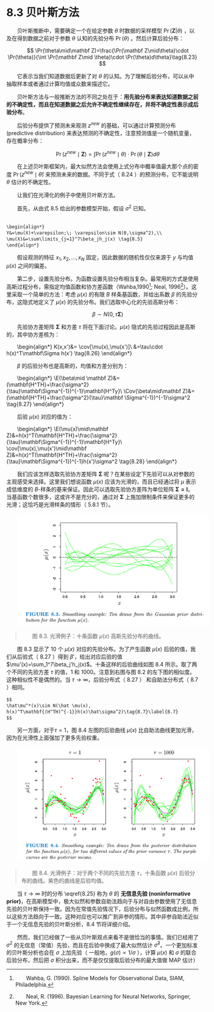 # 8.3 贝叶斯方法

<style>p{text-indent:2em;2}</style>

贝叶斯推断中，需要确定一个在给定参数 $\theta$ 时数据的采样模型 $\Pr(\mathbf Z | \theta)$ ，以及在得到数据之前对于参数 $\theta$ 认知的先验分布 $\Pr(\theta)$ 。然后计算后验分布：

$$
\Pr(\theta\mid\mathbf Z)=\frac{\Pr(\mathbf Z\mid\theta)\cdot \Pr(\theta)}{\int \Pr(\mathbf Z\mid \theta)\cdot \Pr(\theta)d\theta}\tag{8.23}
$$

它表示当我们知道数据后更新了对 $\theta$ 的认知。为了理解后验分布，可以从中抽取样本或者通过计算均值或众数来描述它。

贝叶斯方法与一般推断方法的不同之处在于：**用先验分布来表达知道数据之前的不确定性，而且在知道数据之后允许不确定性继续存在，并将不确定性表示成后验分布**。

后验分布提供了预测未来观测 $z^{new}$ 的基础，可以通过计算预测分布 (predictive distribution) 来表达预测的不确定性，注意预测值是一个随机变量，存在概率分布：

$$
\Pr(z^{new}\mid \mathbf  Z)=\int \Pr(z^{new}\mid \theta)\cdot \Pr(\theta\mid \mathbf Z)d\theta\tag{8.24} 
$$

在上述贝叶斯框架内，最大似然方法会使用上式分布中概率值最大那个点的密度 $\Pr(z^{new}\mid \hat\theta)$ 来预测未来的数据。不同于式（ 8.24 ）的预测分布，它不能说明 $\theta$ 估计的不确定性。

让我们在光滑化的例子中使用贝叶斯方法。

首先，从由式 8.5 给出的参数模型开始，假设 $\sigma^2$ 已知。

```{admonition} 回顾式（8.5）

\begin{align*}
Y&=\mu(X)+\varepsilon;\; \varepsilon\sim N(0,\sigma^2),\\
\mu(X)&=\sum\limits_{j=1}^7\beta_jh_j(x) \tag{8.5}
\end{align*} 

```

假设观测的特征 $x_1,x_2,\ldots,x_N$ 固定，因此数据的随机性仅仅来源于 $y$ 与均值 $\mu(x)$ 之间的偏差。

第二步，设置先验分布。为函数设置先验分布相当复杂。最常用的方式是使用高斯过程分布，需指定均值函数和协方差函数（Wahba,1990[^1]; Neal, 1996[^2]）。这里采取一个简单的方法：考虑 $\mu(x)$ 的有限 $B$ 样条基函数，并给出系数 $\beta$ 的先验分布，这隐式地定义了 $\mu(x)$ 的先验分布。我们选取中心化的先验高斯分布：

$$
\beta\sim N(0,\tau\mathbf \Sigma) \tag{8.25}
$$

先验协方差矩阵 $\mathbf \Sigma$ 和方差 $\tau$ 将在下面讨论。$\mu(x)$ 隐式的先验过程因此是高斯的，其中协方差核为：

\begin{align*}
K(x,x')&= \cov[\mu(x),\mu(x')]\\
&=\tau\cdot h(x)^T\mathbf\Sigma h(x') \tag{8.26}
\end{align*}

$\beta$ 的后验分布也是高斯的，均值和方差分别为：

\begin{align*}
\E(\beta\mid \mathbf Z)&=(\mathbf{H^TH}+\frac{\sigma^2}{\tau}\mathbf\Sigma^{-1})^{-1}\mathbf{H^Ty}\\
\Cov(\beta\mid\mathbf Z)&=(\mathbf{H^TH}+\frac{\sigma^2}{\tau}\mathbf \Sigma^{-1})^{-1}\sigma^2 \tag{8.27}
\end{align*}

后验 $\mu(x)$ 对应的值为：

\begin{align*}
\E(\mu(x)\mid\mathbf Z)&=h(x)^T(\mathbf{H^TH}+\frac{\sigma^2}{\tau}\mathbf\Sigma^{-1})^{-1}\mathbf{H^Ty}\\
\cov[\mu(x),\mu(x')\mid\mathbf Z]&=h(x)^T(\mathbf{H^TH}+\frac{\sigma^2}{\tau}\mathbf\Sigma^{-1})^{-1}h(x')\sigma^2 \tag{8.28}
\end{align*}

我们应该怎样选取先验协方差矩阵 $\mathbf \Sigma$ 呢？在某些设定下先验可以从对参数的主观感受来选择。这里我们想说函数 $\mu(x)$ 应该为光滑的，而且已经通过将 $\mu$ 表示成低维度的 $B$-样条的基来保证。因此可以选取先验协方差阵为单位矩阵 $\mathbf {\Sigma=I}$。当基函数个数很多，这或许不是充分的，通过对 $\mathbf\Sigma$ 上施加限制条件来保证更多的光滑；这恰巧是光滑样条的情形（ 5.8.1 节）。

![](../img/08/fig8.3.png)

> 图 8.3. 光滑例子：十条函数 $\mu(x)$ 高斯先验分布的曲线。

图 8.3 显示了 10 个 $\mu(x)$ 对应的先验分布。为了产生函数 $\mu(x)$ 后验的值，我们从后验式（ 8.27 ）得到 $\beta'$，给出对应后验的值 $\mu'(x)=\sum_1^7\beta_j'h_j(x)$。十条这样的后验曲线如图 8.4 所示。取了两个不同的先验方差 $\tau$ 的值，1 和 1000。注意到右图与图 8.2 的左下图的相似度。这种相似性不是偶然的。当 $\tau\longrightarrow \infty$，后验分布式（ 8.27 ） 和自助法分布式（ 8.7 ）相同。

```{note}
$$
\hat\mu^*(x)\sim N(\hat \mu(x), h(x)^T\mathbf{(H^TH)^{-1}}h(x)\hat\sigma^2)\tag{8.7}\label{8.7}
$$
```

另一方面，对于$\tau=1$，图 8.4 左图的后验曲线 $\mu(x)$ 比自助法曲线更加光滑，因为在光滑性上面强加了更多先验权重。

![](../img/08/fig8.4.png)

> 图 8.4. 光滑例子：对于两个不同的先验方差 $\tau$，十条函数 $\mu(x)$ 后验分布的曲线。紫色的曲线是后验均值。

当 $\tau\rightarrow \infty$ 时的分布 \eqref{8.25} 称为 $\theta$ 的 **无信息先验 (noninformative prior)**，在高斯模型中，极大似然和参数自助法趋向于与对自由参数使用了无信息先验的贝叶斯保持一致。因为在常值先验情况下，后验分布与似然函数成比例，所以这些方法趋向于一致。这种对应也可以推广到非参的情形。其中非参自助法近似于一个无信息先验的贝叶斯分析，8.4 节将详细介绍。

然而，我们已经做了一些从贝叶斯观点来看不是很恰当的事情。我们已经用了 $\sigma^2$ 的无信息（常值）先验，而且在后验中换成了最大似然估计 $\hat\sigma^2$。一个更加标准的贝叶斯分析也会在 $\sigma$ 上加先验（ 一般地，$g(\sigma)\propto 1/\sigma$ ），计算 $\mu(x)$ 和 $\sigma$ 的联合后验分布，然后把 $\sigma$ 积分出来，而不是仅仅提取后验分布的最大值做 MAP 估计）

[^1]: Wahba, G. (1990). Spline Models for Observational Data, SIAM, Philadelphia.
[^2]: Neal, R. (1996). Bayesian Learning for Neural Networks, Springer, New York.
